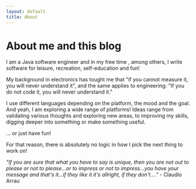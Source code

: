 ```yaml
---
layout: default
title: About
---
```

# About me and this blog

I am a Java software engineer and in my free time , among others, I write software for leisure, recreation, self-education and fun!

My background in electronics has tought me that "if you cannot measure it, you will never understand it", and the same applies to engineering:
"If you do not code it, you will never understand it."

I use different languages depending on the platform, the mood and the goal. And yeah, I am exploring a wide range of platforms!
Ideas range from validating various thoughts and exploring new areas, to improving my skills, digging deeper into something or make something useful.

... or just have fun!

For that reason, there is absolutely no logic in how I pick the next thing to work on!

_"If you are sure that what you have to say is unique, then you are not out to please or not to please...or to impress or not to impress...you have your message and that's it...if they like it it's allright, if they don't...."_ - Claudio Arrau 
